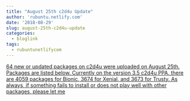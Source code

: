 ```yaml
---
title: "August 25th c2d4u Update"
author: 'rubuntu.netlify.com'
date: '2018-08-29'
slug: august-25th-c2d4u-update
categories:
  - bloglink
tags:
  - rubuntunetlifycom
---
```


[64 new or updated packages on c2d4u were uploaded on August 25th. Packages are listed below. Currently on the version 3.5 c2d4u PPA, there are 4059 packages for Bionic, 3674 for Xenial, and 3673 for Trusty. As always, if something fails to install or does not play well with other packages, please let me<i class="fas fa-external-link-alt"></i>](http://rubuntu.netlify.com/post/august-25th-c2d4u-update/)

